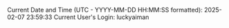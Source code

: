 Current Date and Time (UTC - YYYY-MM-DD HH:MM:SS formatted): 2025-02-07 23:59:33
Current User's Login: luckyaiman

